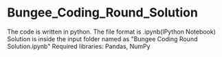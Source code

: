 # Bungee_Coding_Round_Solution

The code is written in python. 
The file format is .ipynb(IPython Notebook)
Solution is inside the input folder named as "Bungee Coding Round Solution.ipynb"
Required libraries: Pandas, NumPy

